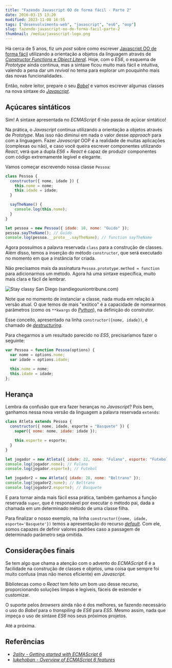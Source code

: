```yaml
---
title: "Fazendo Javascript OO de forma fácil - Parte 2"
date: 2016-03-15 13:20
modified: 2023-11-08 16:55
tags: ["desenvolvimento-web", "javascript", "es6", "oop"]
slug: fazendo-javascript-oo-de-forma-facil-parte-2
thumbnail: /media/javascript-logo.png
---
```


Há cerca de 5 anos, fiz um _post_ sobre como escrever
[Javascript OO de forma fácil](/2011/05/16/fazendo-javascript-oo-de-forma-facil.html "Leia o artigo completo")
utilizando a orientação a objetos da linguagem através de
[_Constructor Functions_ e _Object Literal_](/2011/10/23/javascript-constructor-function-object-literal.html "Diferença entre Constructor Function e Object Literal").
Hoje, com o _ES6_, o esquema de _Prototype_ ainda continua,
mas a sintaxe ficou muito mais fácil e intuitiva, valendo a pena dar um _revival_
no tema para explorar um pouquinho mais das novas funcionalidades.

Então, nobre leitor, prepare o seu [_Babel_](https://babeljs.io/ "Javascript compiler") e vamos escrever algumas classes
na nova sintaxe do [_Javascript_](/tag/javascript.html "Leia mais sobre Javascript").

## Açúcares sintáticos

Sim! A sintaxe apresentada no _ECMAScript 6_ não passa de açúcar sintático!

Na prática, o _Javascript_ continua utilizando a orientação a objetos através de
_Prototype_. Mas isso não diminui em nada o valor desse _approach_ para com a
linguagem. Fazer _Javascript_ OOP é a realidade de muitas aplicações
(complexas ou não), e caso você queira escrever componentes utilizando _React_,
verá que a dupla _ES6_ + _React_ é capaz de produzir componentes com código
extremamente legível e elegante.

Vamos começar escrevendo nossa classe `Pessoa`:

```javascript
class Pessoa {
  constructor({ nome, idade }) {
    this.nome = nome;
    this.idade = idade;
  }

  sayTheName() {
    console.log(this.nome);
  }
}

let pessoa = new Pessoa({ idade: 18, nome: "Guido" });
pessoa.sayTheName(); // Guido
console.log(pessoa.__proto__.sayTheName); // function sayTheName
```

Agora possuímos a palavra reservada `class` para a construção de classes. Além
disso, temos a inserção do método `constructor`, que será executado no momento em que
a instância for criada.

Não precisamos mais da assinatura `Pessoa.prototype.method = function`
para adicionarmos um método. Agora há uma sintaxe específica, muito mais clara
e fácil de lembrar.

![Stay classy San Diego (sandiegouniontribune.com)](/media/stay-classy.jpeg "Stay classy San Diego! (sandiegouniontribune.com)")

Note que no momento de instanciar a classe, nada muda em relação à versão atual.
O que temos de mais "exótico" é a capacidade de nomearmos parâmetros
(como os `**kwargs` do [_Python_](/tag/python.html "Leia mais sobre Python")),
na definição do construtor.

Esse conceito, apresentado na linha `constructor({nome, idade})`, é chamado de
[_destructuring_](https://github.com/lukehoban/es6features#destructuring).

Para chegarmos a um resultado parecido no _ES5_, precisaríamos fazer o seguinte:

```javascript
var Pessoa = function Pessoa(options) {
  var nome = options.nome;
  var idade = options.idade;

  this.nome = nome;
  this.idade = idade;
};
```

## Herança

Lembra da confusão que era fazer heranças no _Javascript_? Pois bem, ganhamos
nessa nova versão da linguagem a palavra reservada `extends`:

```javascript
class Atleta extends Pessoa {
  constructor({ nome, idade, esporte = "Basquete" }) {
    super({ nome: nome, idade: idade });

    this.esporte = esporte;
  }
}

let jogador = new Atleta({ idade: 22, nome: "Fulano", esporte: "Futebol" });
console.log(jogador.nome); // Fulano
console.log(jogador.esporte); // Futebol

let jogador2 = new Atleta({ idade: 28, nome: "Beltrano" });
console.log(jogador2.nome); // Beltrano
console.log(jogador2.esporte); // Basquete
```

E para tornar ainda mais fácil essa prática, também ganhamos a função reservada
`super`, que é responsável por executar o método pai, dada a chamada em um
determinado método de uma classe filha.

Para finalizar o nosso exemplo, na linha `constructor({nome, idade, esporte='Basquete'})`
temos a apresentação do recurso [_default_](https://github.com/lukehoban/es6features#default--rest--spread "Leia mais sobre default, rest e spread").
Com ele, somos capazes de definir valores padrões caso a passagem de determinado
parâmetro seja omitida.

## Considerações finais

Se tem algo que chama a atenção com o advento do _ECMAScript 6_ é a facilidade
na construção de classes e objetos, uma coisa que sempre foi muito confusa
(mas não menos eficiente) em _Javascript_.

Bibliotecas como o _React_ tem feito um bom uso desse recurso, proporcionando
soluções limpas e legíveis, fáceis de estender e customizar.

O suporte pelos _browsers_ ainda não é dos melhores, se fazendo necessário
o uso do _Babel_ para o _transpiling_ de _ES6_ para _ES5_. Mesmo assim, nada
que impeça o uso de sintaxe _ES6_ nos seus próximos projetos.

Até a próxima.

## Referências

- [_2ality - Getting started with ECMAScript 6_](http://www.2ality.com/2015/08/getting-started-es6.html)
- [_lukehoban - Overview of ECMAScript 6 features_](https://github.com/lukehoban/es6features)
